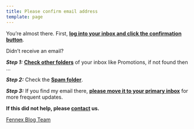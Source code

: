 ```yaml
---
title: Please confirm email address
template: page
---
```

You’re almost there. First, **<span style="text-decoration:underline;">log into your inbox and click the confirmation button</span>**.

Didn’t receive an email?

**_Step 1:_** **<span style="text-decoration:underline;">Check other folders</span>** of your inbox like Promotions, if not found then ...

**_Step 2:_** Check the **<span style="text-decoration:underline;">Spam folder</span>**. 

**_Step 3:_** If you find my email there, **<span style="text-decoration:underline;">please move it to your primary inbox</span>** for more frequent updates. 

**If this did not help, please [contact](https://blog.fennex.agency/contact) us.**


[Fennex Blog Team](https://blog.fennex.agency/contact)
